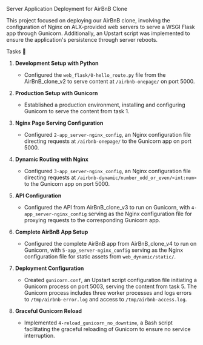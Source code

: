 Server Application Deployment for AirBnB Clone

This project focused on deploying our AirBnB clone, involving the configuration of Nginx on ALX-provided web servers to serve a WSGI Flask app through Gunicorn. Additionally, an Upstart script was implemented to ensure the application's persistence through server reboots.

Tasks 📃

1. **Development Setup with Python**
   - Configured the `web_flask/0-hello_route.py` file from the AirBnB_clone_v2 to serve content at `/airbnb-onepage/` on port 5000.

2. **Production Setup with Gunicorn**
   - Established a production environment, installing and configuring Gunicorn to serve the content from task 1.

3. **Nginx Page Serving Configuration**
   - Configured `2-app_server-nginx_config`, an Nginx configuration file directing requests at `/airbnb-onepage/` to the Gunicorn app on port 5000.

4. **Dynamic Routing with Nginx**
   - Configured `3-app_server-nginx_config`, an Nginx configuration file directing requests at `/airbnb-dynamic/number_odd_or_even/<int:num>` to the Gunicorn app on port 5000.

5. **API Configuration**
   - Configured the API from AirBnB_clone_v3 to run on Gunicorn, with `4-app_server-nginx_config` serving as the Nginx configuration file for proxying requests to the corresponding Gunicorn app.

6. **Complete AirBnB App Setup**
   - Configured the complete AirBnB app from AirBnB_clone_v4 to run on Gunicorn, with `5-app_server-nginx_config` serving as the Nginx configuration file for static assets from `web_dynamic/static/`.

7. **Deployment Configuration**
   - Created `gunicorn.conf`, an Upstart script configuration file initiating a Gunicorn process on port 5003, serving the content from task 5. The Gunicorn process includes three worker processes and logs errors to `/tmp/airbnb-error.log` and access to `/tmp/airbnb-access.log`.

8. **Graceful Gunicorn Reload**
   - Implemented `4-reload_gunicorn_no_downtime`, a Bash script facilitating the graceful reloading of Gunicorn to ensure no service interruption.
